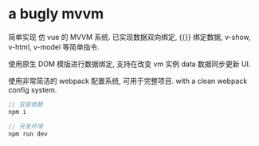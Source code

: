 # a bugly mvvm

简单实现 仿 vue 的 MVVM 系统. 已实现数据双向绑定, {{}} 绑定数据, v-show, v-html, v-model 等简单指令.

使用原生 DOM 模版进行数据绑定, 支持在改变 vm 实例 data 数据同步更新 UI.

使用非常简洁的 webpack 配置系统, 可用于完整项目.
with a clean webpack config system.

```js
// 安装依赖
npm i

// 开发环境
npm run dev
```
